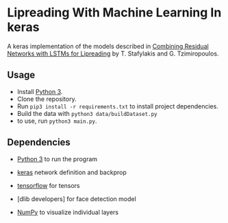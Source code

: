 # Lipreading With Machine Learning In keras
A keras implementation of the models described in [Combining Residual Networks with LSTMs for Lipreading]  by T. Stafylakis and G. Tzimiropoulos.

## Usage
 - Install [Python 3].
 - Clone the repository.
 - Run `pip3 install -r requirements.txt` to install project dependencies.
 - Build the data with `python3 data/buildDataset.py` 
 - to use, run  `python3 main.py`.

## Dependencies
 - [Python 3] to run the program
 - [keras] network definition and backprop
 - [tensorflow] for tensors
 - [dlib developers] for face detection model
 - [NumPy] to visualize individual layers

   [Combining Residual Networks with LSTMs for Lipreading]: <https://arxiv.org/pdf/1703.04105.pdf>
   [Python 3]: <https://www.python.org/downloads/>
   [tensorflow]: <https://www.tensorflow.org/>
   [keras]: <https://keras.io/>
   [dlib]: <http://dlib.net/>
   [NumPy]: <http://www.numpy.org/>